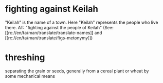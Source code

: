 # fighting against Keilah

"Keilah" is the name of a town. Here "Keilah" represents the people who live there. AT: "fighting against the people of Keilah" (See: [[rc://en/ta/man/translate/translate-names]] and [[rc://en/ta/man/translate/figs-metonymy]])

# threshing

separating the grain or seeds, generally from a cereal plant or wheat by some mechanical means

